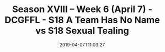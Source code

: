 ---
title: Season XVIII – Week 6 (April 7) - DCGFFL - S18 A Team Has No Name vs S18 Sexual
  Tealing
teams-score:
- team: _teams/forest-green.md
  score: 24
- team: _teams/s18-teal.md
  score: 13
mvp: Manny Montes de Oca (Forest), Chris Rybicki (Teal)
game-ball: ''
season: 18
week: 6
date: '2019-04-07T11:03:27'
pageid: season-xviii-week-6-april-8-6914-vs-6907
---